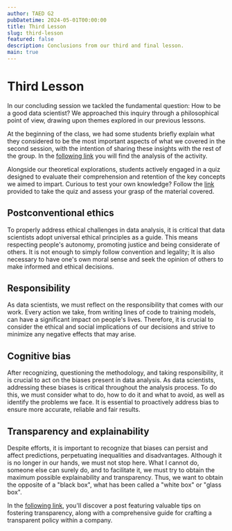```yaml
---
author: TAED G2
pubDatetime: 2024-05-01T00:00:00
title: Third Lesson
slug: third-lesson
featured: false
description: Conclusions from our third and final lesson.
main: true
---
```


# Third Lesson

In our concluding session we tackled the fundamental question: How to be a good data scientist? We approached this inquiry through a philosophical point of view, drawing upon themes explored in our previous lessons.

At the beginning of the class, we had some students briefly explain what they considered to be the most important aspects of what we covered in the second session, with the intention of sharing these insights with the rest of the group. In the [following link](/posts/second-lesson-conclusions) you will find the analysis of the activity.

Alongside our theoretical explorations, students actively engaged in a quiz designed to evaluate their comprehension and retention of the key concepts we aimed to impart. Curious to test your own knowledge? Follow the [link](https://forms.gle/zEuhGWeu1oSjVU4s8) provided to take the quiz and assess your grasp of the material covered.

## Postconventional ethics

To properly address ethical challenges in data analysis, it is critical that data scientists adopt universal ethical principles as a guide. This means respecting people's autonomy, promoting justice and being considerate of others. It is not enough to simply follow convention and legality; It is also necessary to have one's own moral sense and seek the opinion of others to make informed and ethical decisions.

## Responsibility

As data scientists, we must reflect on the responsibility that comes with our work. Every action we take, from writing lines of code to training models, can have a significant impact on people's lives. Therefore, it is crucial to consider the ethical and social implications of our decisions and strive to minimize any negative effects that may arise.

## Cognitive bias

After recognizing, questioning the methodology, and taking responsibility, it is crucial to act on the biases present in data analysis. As data scientists, addressing these biases is critical throughout the analysis process. To do this, we must consider what to do, how to do it and what to avoid, as well as identify the problems we face. It is essential to proactively address bias to ensure more accurate, reliable and fair results.

## Transparency and explainability

Despite efforts, it is important to recognize that biases can persist and affect predictions, perpetuating inequalities and disadvantages. Although it is no longer in our hands, we must not stop here. What I cannot do, someone else can surely do, and to facilitate it, we must try to obtain the maximum possible explainability and transparency. Thus, we want to obtain the opposite of a "black box", what has been called a "white box" or "glass box".

In the [following link](https://blog.hubspot.com/marketing/ai-transparency), you'll discover a post featuring valuable tips on fostering transparency, along with a comprehensive guide for crafting a transparent policy within a company.
